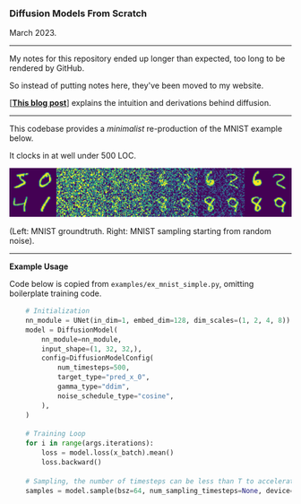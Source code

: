 ### Diffusion Models From Scratch

March 2023.

---

My notes for this repository ended up longer than expected, too long to be rendered by GitHub.

So instead of putting notes here, they've been moved to my website.

[[**This blog post**]](https://www.tonyduan.com/diffusion/index.html) explains the intuition and derivations behind diffusion.

---

This codebase provides a *minimalist* re-production of the MNIST example below.

It clocks in at well under 500 LOC.

<p align="center">
<img src="examples/ex_mnist_crop.png"/>
</p>

(Left: MNIST groundtruth. Right: MNIST sampling starting from random noise).

---

**Example Usage**

Code below is copied from `examples/ex_mnist_simple.py`, omitting boilerplate training code.

```python
    # Initialization
    nn_module = UNet(in_dim=1, embed_dim=128, dim_scales=(1, 2, 4, 8))
    model = DiffusionModel(
        nn_module=nn_module,
        input_shape=(1, 32, 32,),
        config=DiffusionModelConfig(
            num_timesteps=500,
            target_type="pred_x_0",
            gamma_type="ddim",
            noise_schedule_type="cosine",
        ),
    )

    # Training Loop
    for i in range(args.iterations):
        loss = model.loss(x_batch).mean()
        loss.backward()

    # Sampling, the number of timesteps can be less than T to accelerate
    samples = model.sample(bsz=64, num_sampling_timesteps=None, device="cuda")
```
